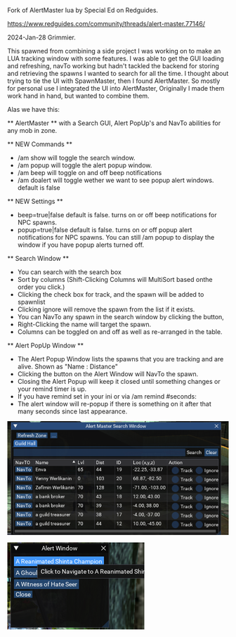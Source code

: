 Fork of AlertMaster lua by Special Ed on Redguides.

https://www.redguides.com/community/threads/alert-master.77146/

2024-Jan-28 Grimmier.

This spawned from combining a side project I was working on to make an LUA tracking window with some features. 
I was able to get the GUI loading and refreshing, navTo working but hadn't tackled the backend for storing and retrieving the spawns I wanted to search for all the time. I thought about trying to tie the UI with SpawnMaster, then I found AlertMaster.  So mostly for personal use I integrated the UI into AlertMaster, Originally I made them work hand in hand, but wanted to combine them.

Alas we have this: 

** AlertMaster ** with a Search GUI, Alert PopUp's and NavTo abilities for any mob in zone.

** NEW Commands **

* /am show will toggle the search window.
* /am popup will toggle the alert popup window.
* /am beep will toggle on and off beep notifications
* /am doalert will toggle wether we want to see popup alert windows. default is false

** NEW Settings **

* beep=true|false default is false. turns on or off beep notifications for NPC spawns.
* popup=true|false default is false. turns on or off popup alert notifications for NPC spawns. You can still /am popup to display the window if you have popup alerts turned off.

** Search Window **

* You can search with the search box
* Sort by columns (Shift-Clicking Columns will MultiSort based onthe order you click.)
* Clicking the check box for track, and the spawn will be added to spawnlist
* Clicking ignore will remove the spawn from the list if it exists.
* You can NavTo any spawn in the search window by clicking the button,
* Right-Clicking the name will target the spawn.
* Columns can be toggled on and off as well as re-arranged in the table.

** Alert PopUp Window **

* The Alert Popup Window lists the spawns that you are tracking and are alive. Shown as "Name : Distance"
* Clicking the button on the Alert Window will NavTo the spawn.
* Closing the Alert Popup will keep it closed until something changes or your remind timer is up.
* If you have remind set in your ini or via /am remind #seconds:
* The alert window will re-popup if there is something on it after that many seconds since last appearance.


![alt text](https://github.com/grimmier378/AlertMaster/blob/info/searchGui.png)

![alt text](https://github.com/grimmier378/AlertMaster/blob/info/alertGui.png)
